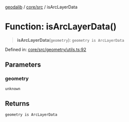 [geodalib](../../../modules.md) / [core/src](../index.md) / isArcLayerData

# Function: isArcLayerData()

> **isArcLayerData**(`geometry`): `geometry is ArcLayerData`

Defined in: [core/src/geometry/utils.ts:92](https://github.com/GeoDaCenter/geoda-lib/blob/04471ecd75dbfe13a0a0fbff4b6e7d785ad0f8e7/js/packages/core/src/geometry/utils.ts#L92)

## Parameters

### geometry

`unknown`

## Returns

`geometry is ArcLayerData`
